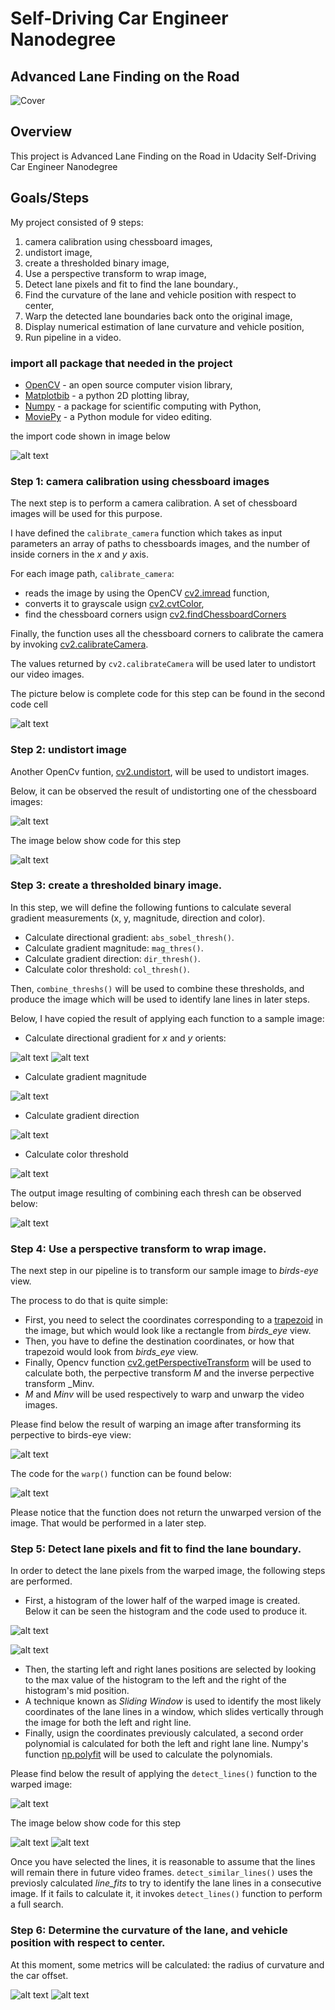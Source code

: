 [//]: # (Image References)

[image1]: ./output_images/i1first_cell.png "1cell"
[image2]: ./output_images/i2second_cell.png "2cell"
[image3]: ./output_images/o1.png "o3"
[image4]: ./output_images/i3.png "i3"
[image5]: ./output_images/o2.png "o4"
[image6]: ./output_images/o3.png "o5"
[image7]: ./output_images/o4.png "o6"
[image8]: ./output_images/o5.png "o7"
[image9]: ./output_images/o6.png "o8"
[image10]: ./output_images/o7.png "o9"
[image11]: ./output_images/o8.png "o10"
[image12]: ./output_images/i4.png "i4"
[image13]: ./output_images/o9.png "o11"
[image14]: ./output_images/i5.png "i5"
[image15]: ./output_images/o10.png "o12"
[image16]: ./output_images/i6-1.png "i6-1"
[image17]: ./output_images/i6-2.png "i6-2"
[image18]: ./output_images/i7.png "i7"
[image19]: ./output_images/i8.png "i8"

# Self-Driving Car Engineer Nanodegree

## **Advanced Lane Finding on the Road** 

![Cover](./output_images/cover.jpg)

## Overview

This project is Advanced Lane Finding on the Road in Udacity Self-Driving Car Engineer Nanodegree

## Goals/Steps

My project consisted of 9 steps:

1. camera calibration using chessboard images,
2. undistort image,
3. create a thresholded binary image,
4. Use a perspective transform to wrap image,
5. Detect lane pixels and fit to find the lane boundary.,
6. Find the curvature of the lane and vehicle position with respect to center,
7. Warp the detected lane boundaries back onto the original image,
8. Display numerical estimation of lane curvature and vehicle position,
9. Run pipeline in a video.

### import all package that needed in the project

- [OpenCV](https://opencv.org/) - an open source computer vision library,
- [Matplotbib](https://matplotlib.org/) - a python 2D plotting libray,
- [Numpy](http://www.numpy.org/) - a package for scientific computing with Python,
- [MoviePy](http://zulko.github.io/moviepy/]) - a Python module for video editing.

the import code shown in image below

![alt text][image1]

### Step 1: camera calibration using chessboard images

The next step is to perform a camera calibration. A set of chessboard images will be used for this purpose.

I have defined the `calibrate_camera` function which takes as input parameters an array of paths to chessboards images, and the number of inside corners in the _x_ and _y_ axis.

For each image path, `calibrate_camera`:
- reads the image by using the OpenCV [cv2.imread](https://docs.opencv.org/3.0-beta/doc/py_tutorials/py_gui/py_image_display/py_image_display.html) function, 
- converts it to grayscale usign [cv2.cvtColor](https://docs.opencv.org/3.0.0/df/d9d/tutorial_py_colorspaces.html), 
- find the chessboard corners usign [cv2.findChessboardCorners](https://docs.opencv.org/2.4/modules/calib3d/doc/camera_calibration_and_3d_reconstruction.html?highlight=calib)

Finally, the function uses all the chessboard corners to calibrate the camera by invoking [cv2.calibrateCamera](https://docs.opencv.org/3.0-beta/doc/py_tutorials/py_calib3d/py_calibration/py_calibration.html).

The values returned by `cv2.calibrateCamera` will be used later to undistort our video images.

The picture below is complete code for this step can be found in the second code cell 

![alt text][image2]

### Step 2: undistort image

Another OpenCv funtion, [cv2.undistort](https://docs.opencv.org/3.0-beta/doc/py_tutorials/py_calib3d/py_calibration/py_calibration.html), will be used to undistort images.

Below, it can be observed the result of undistorting one of the chessboard images:

![alt text][image3]

The image below show code for this step

![alt text][image4]

### Step 3: create a thresholded binary image.

In this step, we will define the following funtions to calculate several gradient measurements (x, y, magnitude, direction and color).

- Calculate directional gradient: `abs_sobel_thresh()`.
- Calculate gradient magnitude: `mag_thres()`.
- Calculate gradient direction: `dir_thresh()`.
- Calculate color threshold: `col_thresh()`.

Then, `combine_threshs()` will be used to combine these thresholds, and produce the image which will be used to identify lane lines in later steps.

Below, I have copied the result of applying each function to a sample image:

- Calculate directional gradient for _x_ and _y_ orients:

![alt text][image5]
![alt text][image6]

- Calculate gradient magnitude

![alt text][image7]

- Calculate gradient direction

![alt text][image8]

- Calculate color threshold

![alt text][image9]

The output image resulting of combining each thresh can be observed below:

![alt text][image10]

### Step 4: Use a perspective transform to wrap image.

The next step in our pipeline is to transform our sample image to _birds-eye_ view.

The process to do that is quite simple:

- First, you need to select the coordinates corresponding to a [trapezoid](https://en.wikipedia.org/wiki/Trapezoid) in the image, but which would look like a rectangle from _birds_eye_ view.
- Then, you have to define the destination coordinates, or how that trapezoid would look from _birds_eye_ view. 
- Finally, Opencv function [cv2.getPerspectiveTransform](https://docs.opencv.org/2.4/modules/imgproc/doc/geometric_transformations.html#getperspectivetransform) will be used to calculate both, the perpective transform _M_ and the inverse perpective transform _Minv.
- _M_ and _Minv_ will be used respectively to warp and unwarp the video images.

Please find below the result of warping an image after transforming its perpective to birds-eye view:

![alt text][image11]

The code for the `warp()` function can be found below:

![alt text][image12]

 Please notice that the function does not return the unwarped version of the image. That would be performed in a later step.

 ### Step 5: Detect lane pixels and fit to find the lane boundary.

 In order to detect the lane pixels from the warped image, the following steps are performed.
 
 - First, a histogram of the lower half of the warped image is created. Below it can be seen the histogram and the code used to produce it.

![alt text][image13]

![alt text][image14]

- Then, the starting left and right lanes positions are selected by looking to the max value of the histogram to the left and the right of the histogram's mid position.
- A technique known as _Sliding Window_ is used to identify the most likely coordinates of the lane lines in a window, which slides vertically through the image for both the left and right line.
- Finally, usign the coordinates previously calculated, a second order polynomial is calculated for both the left and right lane line. Numpy's function [np.polyfit](https://docs.scipy.org/doc/numpy/reference/generated/numpy.polyfit.html) will be used to calculate the polynomials.

Please find below the result of applying the `detect_lines()` function to the warped image:

![alt text][image15]

The image below show code for this step

![alt text][image16]
![alt text][image17]

Once you have selected the lines, it is reasonable to assume that the lines will remain there in future video frames.
`detect_similar_lines()` uses the previosly calculated _line_fits_ to try to identify the lane lines in a consecutive image. If it fails to calculate it, it invokes `detect_lines()` function to perform a full search.

### Step 6: Determine the curvature of the lane, and vehicle position with respect to center.

At this moment, some metrics will be calculated: the radius of curvature and the car offset.

![alt text][image18]
![alt text][image19]